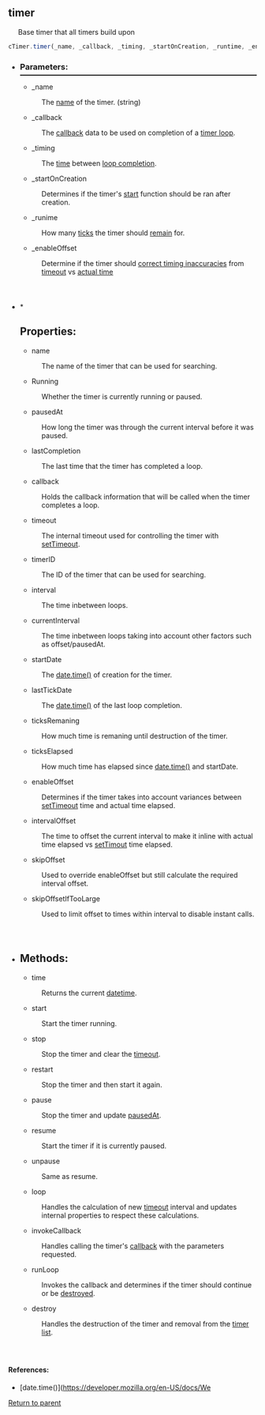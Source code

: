   <a id="timer"/> <h2> timer </h1> 
  <p style="padding-left: 20px;"> Base timer that all timers build upon </p>

  ```Javascript
  cTimer.timer(_name, _callback, _timing, _startOnCreation, _runtime, _enabeOffset) 
  ```

  * <a id="parameters"/> <h3> Parameters: </h3> <hr style="height:2px;border:none;margin-top: -10px;">

    * <a id="_name"/> _name <p style="padding-left: 20px;"> The [name](#name) of the timer. (string) </p>

    * <a id="_callbacktimer"/> _callback <p style="padding-left: 20px;"> The [callback](#callbackdata) data to be used on completion of a [timer loop](#runloop). </p>

    * <a id="_timing"/> _timing <p style="padding-left: 20px;"> The [time](#interval) between [loop completion](#runLoop). </p>

    * <a id="_startoncreation"/> _startOnCreation <p style="padding-left: 20px;"> Determines if the timer's [start](#start) function should be ran after creation. </p>

    * <a id="_runtime"/> _runime <p style="padding-left: 20px;"> How many [ticks](#datetime) the timer should [remain](#ticksremaining) for. </p>

    * <a id="_enableoffset"/> _enableOffset <p style="padding-left: 20px; padding-bottom: 40px;"> Determine if the timer should [correct timing inaccuracies](#enableoffset) from [timeout](#settimeout) vs [actual time](#datetime) </p>

* <a id="properties"/> * <a id="properties"/> <h2> Properties: </h2>
    * <a id="name"/> name <p style="padding-left: 20px;"> The name of the timer that can be used for searching. </p>
    
    * <a id="running"/> Running <p style="padding-left: 20px;"> Whether the timer is currently running or paused. </p>

    * <a id="pausedat"/> pausedAt <p style="padding-left: 20px;"> How long the timer was through the current interval before it was paused. </p>

    * <a id="lastcompletion"/> lastCompletion <p style="padding-left: 20px;"> The last time that the timer has completed a loop. </p>

    * <a id="callback"/> callback <p style="padding-left: 20px;"> Holds the callback information that will be called when the timer completes a loop. </p>

    * <a id="timeout"/> timeout <p style="padding-left: 20px;"> The internal timeout used for controlling the timer with [setTimeout](#settimeout).</p>

    * <a id="timerid"/> timerID <p style="padding-left: 20px;"> The ID of the timer that can be used for searching.</p>

    * <a id="interval"/> interval <p style="padding-left: 20px;"> The time inbetween loops. </p>

    * <a id="currentinterval"/> currentInterval <p style="padding-left: 20px;"> The time inbetween loops taking into account other factors such as offset/pausedAt. </p>

    * <a id="startdate"/> startDate <p style="padding-left: 20px;"> The [date.time()](#datetime) of creation for the timer. </p>

    *  <a id="lasttickdate"/> lastTickDate <p style="padding-left: 20px;"> The [date.time()](#datetime) of the last loop completion. </p>

    * <a id="ticksremaining"/> ticksRemaning <p style="padding-left: 20px;"> How much time is remaning until destruction of the timer. </p>

    * <a id="tickselapsed"/> ticksElapsed <p style="padding-left: 20px;"> How much time has elapsed since [date.time()](#datetime) and startDate. </p>

    * <a id="enableoffset"/> enableOffset <p style="padding-left: 20px;"> Determines if the timer takes into account variances between [setTimeout](#settimeout) time and actual time elapsed. </p>

    * <a id="intervaloffset"/> intervalOffset <p style="padding-left: 20px;"> The time to offset the current interval to make it inline with actual time elapsed vs [setTimout](#settimeout) time elapsed. </p>

    * <a id="skipoffset"/> skipOffset <p style="padding-left: 20px;"> Used to override enableOffset but still calculate the required interval offset. </p>

    * <a id="skipoffsetiftoolarge"/> skipOffsetIfTooLarge  <p style="padding-left: 20px; padding-bottom: 40px;"> Used to limit offset to times within interval to disable instant calls. </p>

* <a id="methods"/> <h2> Methods: </h2>

    * <a id="time"/> time <p style="padding-left: 20px;"> Returns the current [datetime](#datetime). </p>

    * <a id="start"/> start <p style="padding-left: 20px;"> Start the timer running. </p>

    * <a id="stop"/> stop <p style="padding-left: 20px;"> Stop the timer and clear the [timeout](#settimeout). </p>

    * <a id="restart"/> restart <p style="padding-left: 20px;"> Stop the timer and then start it again. </p>

    *  <a id="pause"/> pause <p style="padding-left: 20px;"> Stop the timer and update [pausedAt](#pausedat). </p>

    * <a id="resume"/> resume <p style="padding-left: 20px;"> Start the timer if it is currently paused. </p>

    * <a id="unpause"/> unpause <p style="padding-left: 20px;"> Same as resume. </p>

    * <a id="loop"/> loop <p style="padding-left: 20px;"> Handles the calculation of new [timeout](#settimeout) interval and updates internal properties to respect these calculations. </p>

    * <a id="invokecallback"/> invokeCallback <p style="padding-left: 20px;"> Handles calling the timer's [callback](#callback) with the parameters requested. </p>

    * <a id="runloop"/> runLoop <p style="padding-left: 20px;"> Invokes the callback and determines if the timer should continue or be [destroyed](#destroy). </p>

    * <a id="destroy"/> destroy <p style="padding-left: 20px; padding-bottom: 40px;"> Handles the destruction of the timer and removal from the [timer list](../README.md#timerlist).</p>

#### References:
 * <a id="datetime"/> [date.time()](https://developer.mozilla.org/en-US/docs/We
  
[Return to parent](../README.md)